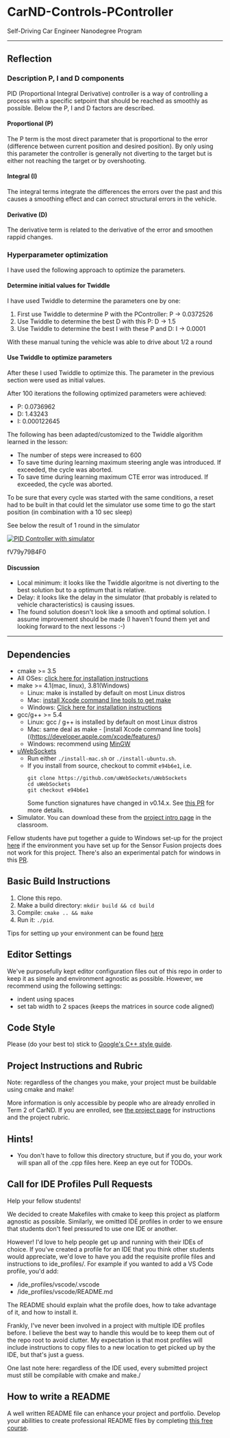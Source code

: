 # CarND-Controls-PController
Self-Driving Car Engineer Nanodegree Program

---

## Reflection

### Description P, I and D components

PID (Proportional Integral Derivative) controller is a way of controlling a process with a specific setpoint that should be reached as smoothly as possible. Below the P, I and D factors are described.

#### Proportional (P)

The P term is the most direct parameter that is proportional to the error (difference between current position and desired position). By only using this parameter the controller is generally not diverting to the target but is either not reaching the target or by overshooting.

#### Integral (I)

The integral terms integrate the differences the errors over the past and this causes a smoothing effect and can correct structural errors in the vehicle.

#### Derivative (D)

The derivative term is related to the derivative of the error and smoothen rappid changes.

### Hyperparameter optimization

I have used the following approach to optimize the parameters.

#### Determine initial values for Twiddle

I have used Twiddle to determine the parameters one by one:
1. First use Twiddle to determine P with the PController: P -> 0.0372526
2. Use Twiddle to determine the best D with this P: D -> 1.5
3. Use Twiddle to determine the best I with these P and D: I -> 0.0001

With these manual tuning the vehicle was able to drive about 1/2 a round

#### Use Twiddle to optimize parameters

After these I used Twiddle to optimize this. The parameter in the previous section were used as initial values.

After 100 iterations the following optimized parameters were achieved:
- P: 0.0736962
- D: 1.43243
- I: 0.000122645

The following has been adapted/customized to the Twiddle algorithm learned in the lesson:
- The number of steps were increased to 600
- To save time during learning maximum steering angle was introduced. If exceeded, the cycle was aborted.
- To save time during learning maximum CTE error was introduced. If exceeded, the cycle was aborted.

To be sure that every cycle was started with the same conditions, a reset had to be built in that could let the simulator use some time to go the start position (in combination with a 10 sec sleep)

See below the result of 1 round in the simulator

[![PID Controller with simulator](https://img.youtube.com/vi/fV79y79B4F0/0.jpg)](https://www.youtube.com/watch?v=fV79y79B4F0)

fV79y79B4F0

#### Discussion

- Local minimum: it looks like the Twiddle algoritme is not diverting to the best solution but to a optimum that is relative. 
- Delay: it looks like the delay in the simulator (that probably is related to vehicle characteristics) is causing issues.
- The found solution doesn't look like a smooth and optimal solution. I assume improvement should be made (I haven't found them yet and looking forward to the next lessons :-)

---

## Dependencies

* cmake >= 3.5
 * All OSes: [click here for installation instructions](https://cmake.org/install/)
* make >= 4.1(mac, linux), 3.81(Windows)
  * Linux: make is installed by default on most Linux distros
  * Mac: [install Xcode command line tools to get make](https://developer.apple.com/xcode/features/)
  * Windows: [Click here for installation instructions](http://gnuwin32.sourceforge.net/packages/make.htm)
* gcc/g++ >= 5.4
  * Linux: gcc / g++ is installed by default on most Linux distros
  * Mac: same deal as make - [install Xcode command line tools]((https://developer.apple.com/xcode/features/)
  * Windows: recommend using [MinGW](http://www.mingw.org/)
* [uWebSockets](https://github.com/uWebSockets/uWebSockets)
  * Run either `./install-mac.sh` or `./install-ubuntu.sh`.
  * If you install from source, checkout to commit `e94b6e1`, i.e.
    ```
    git clone https://github.com/uWebSockets/uWebSockets 
    cd uWebSockets
    git checkout e94b6e1
    ```
    Some function signatures have changed in v0.14.x. See [this PR](https://github.com/udacity/CarND-MPC-Project/pull/3) for more details.
* Simulator. You can download these from the [project intro page](https://github.com/udacity/self-driving-car-sim/releases) in the classroom.

Fellow students have put together a guide to Windows set-up for the project [here](https://s3-us-west-1.amazonaws.com/udacity-selfdrivingcar/files/Kidnapped_Vehicle_Windows_Setup.pdf) if the environment you have set up for the Sensor Fusion projects does not work for this project. There's also an experimental patch for windows in this [PR](https://github.com/udacity/CarND-PController-Control-Project/pull/3).

## Basic Build Instructions

1. Clone this repo.
2. Make a build directory: `mkdir build && cd build`
3. Compile: `cmake .. && make`
4. Run it: `./pid`. 

Tips for setting up your environment can be found [here](https://classroom.udacity.com/nanodegrees/nd013/parts/40f38239-66b6-46ec-ae68-03afd8a601c8/modules/0949fca6-b379-42af-a919-ee50aa304e6a/lessons/f758c44c-5e40-4e01-93b5-1a82aa4e044f/concepts/23d376c7-0195-4276-bdf0-e02f1f3c665d)

## Editor Settings

We've purposefully kept editor configuration files out of this repo in order to
keep it as simple and environment agnostic as possible. However, we recommend
using the following settings:

* indent using spaces
* set tab width to 2 spaces (keeps the matrices in source code aligned)

## Code Style

Please (do your best to) stick to [Google's C++ style guide](https://google.github.io/styleguide/cppguide.html).

## Project Instructions and Rubric

Note: regardless of the changes you make, your project must be buildable using
cmake and make!

More information is only accessible by people who are already enrolled in Term 2
of CarND. If you are enrolled, see [the project page](https://classroom.udacity.com/nanodegrees/nd013/parts/40f38239-66b6-46ec-ae68-03afd8a601c8/modules/f1820894-8322-4bb3-81aa-b26b3c6dcbaf/lessons/e8235395-22dd-4b87-88e0-d108c5e5bbf4/concepts/6a4d8d42-6a04-4aa6-b284-1697c0fd6562)
for instructions and the project rubric.

## Hints!

* You don't have to follow this directory structure, but if you do, your work
  will span all of the .cpp files here. Keep an eye out for TODOs.

## Call for IDE Profiles Pull Requests

Help your fellow students!

We decided to create Makefiles with cmake to keep this project as platform
agnostic as possible. Similarly, we omitted IDE profiles in order to we ensure
that students don't feel pressured to use one IDE or another.

However! I'd love to help people get up and running with their IDEs of choice.
If you've created a profile for an IDE that you think other students would
appreciate, we'd love to have you add the requisite profile files and
instructions to ide_profiles/. For example if you wanted to add a VS Code
profile, you'd add:

* /ide_profiles/vscode/.vscode
* /ide_profiles/vscode/README.md

The README should explain what the profile does, how to take advantage of it,
and how to install it.

Frankly, I've never been involved in a project with multiple IDE profiles
before. I believe the best way to handle this would be to keep them out of the
repo root to avoid clutter. My expectation is that most profiles will include
instructions to copy files to a new location to get picked up by the IDE, but
that's just a guess.

One last note here: regardless of the IDE used, every submitted project must
still be compilable with cmake and make./

## How to write a README
A well written README file can enhance your project and portfolio.  Develop your abilities to create professional README files by completing [this free course](https://www.udacity.com/course/writing-readmes--ud777).

